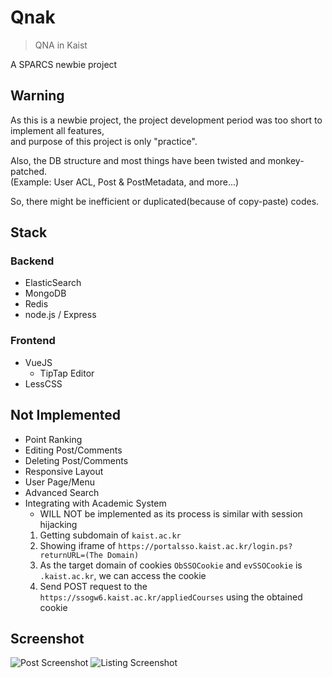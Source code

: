 # Qnak
> QNA in Kaist

A SPARCS newbie project

## Warning
As this is a newbie project, the project development period was too short to implement all features,  
and purpose of this project is only "practice".  

Also, the DB structure and most things have been twisted and monkey-patched.  
(Example: User ACL, Post & PostMetadata, and more...)  

So, there might be inefficient or duplicated(because of copy-paste) codes.

## Stack
### Backend
* ElasticSearch
* MongoDB
* Redis
* node.js / Express

### Frontend
* VueJS
  * TipTap Editor
* LessCSS

## Not Implemented
* Point Ranking
* Editing Post/Comments
* Deleting Post/Comments
* Responsive Layout
* User Page/Menu
* Advanced Search
* Integrating with Academic System
  * WILL NOT be implemented as its process is similar with session hijacking
  1. Getting subdomain of `kaist.ac.kr`
  2. Showing iframe of `https://portalsso.kaist.ac.kr/login.ps?returnURL=(The Domain)`
  3. As the target domain of cookies `ObSSOCookie` and `evSSOCookie` is `.kaist.ac.kr`, we can access the cookie
  4. Send POST request to the `https://ssogw6.kaist.ac.kr/appliedCourses` using the obtained cookie

## Screenshot
![Post Screenshot](https://i.imgur.com/AmDtHAG.png)
![Listing Screenshot](https://i.imgur.com/fHtPxxG.png)
